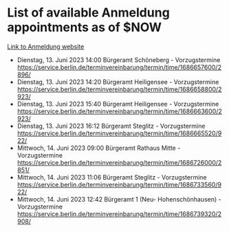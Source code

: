 # List of available Anmeldung appointments as of $NOW
[Link to Anmeldung website](https://service.berlin.de/terminvereinbarung/termin/tag.php?termin=1&anliegen[]=120686&dienstleisterlist=122210,122217,327316,122219,327312,122227,327314,122231,327346,122243,327348,122254,122252,329742,122260,329745,122262,329748,122271,327278,122273,327274,122277,327276,330436,122280,327294,122282,327290,122284,327292,122291,327270,122285,327266,122286,327264,122296,327268,150230,329760,122297,327286,122294,327284,122312,329763,122314,329775,122304,327330,122311,327334,122309,327332,317869,122281,327352,122279,329772,122283,122276,327324,122274,327326,122267,329766,122246,327318,122251,327320,122257,327322,122208,327298,122226,327300&herkunft=http%3A%2F%2Fservice.berlin.de%2Fdienstleistung%2F120686%2F)
- Dienstag, 13. Juni 2023 14:00 Bürgeramt Schöneberg - Vorzugstermine https://service.berlin.de/terminvereinbarung/termin/time/1686657600/2896/
- Dienstag, 13. Juni 2023 14:20 Bürgeramt Heiligensee - Vorzugstermine https://service.berlin.de/terminvereinbarung/termin/time/1686658800/2923/
- Dienstag, 13. Juni 2023 15:40 Bürgeramt Heiligensee - Vorzugstermine https://service.berlin.de/terminvereinbarung/termin/time/1686663600/2923/
- Dienstag, 13. Juni 2023 16:12 Bürgeramt Steglitz - Vorzugstermine https://service.berlin.de/terminvereinbarung/termin/time/1686665520/922/
- Mittwoch, 14. Juni 2023 09:00 Bürgeramt Rathaus Mitte - Vorzugstermine https://service.berlin.de/terminvereinbarung/termin/time/1686726000/2851/
- Mittwoch, 14. Juni 2023 11:06 Bürgeramt Steglitz - Vorzugstermine https://service.berlin.de/terminvereinbarung/termin/time/1686733560/922/
- Mittwoch, 14. Juni 2023 12:42 Bürgeramt 1 (Neu- Hohenschönhausen) - Vorzugstermine https://service.berlin.de/terminvereinbarung/termin/time/1686739320/2908/
